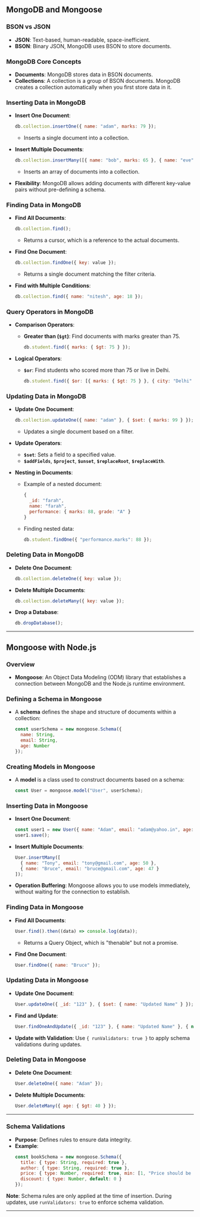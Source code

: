 ## MongoDB and Mongoose

### BSON vs JSON
- **JSON**: Text-based, human-readable, space-inefficient.
- **BSON**: Binary JSON, MongoDB uses BSON to store documents.

### MongoDB Core Concepts
- **Documents**: MongoDB stores data in BSON documents.
- **Collections**: A collection is a group of BSON documents. MongoDB creates a collection automatically when you first store data in it.

### Inserting Data in MongoDB
- **Insert One Document**: 
  ```javascript
  db.collection.insertOne({ name: "adam", marks: 79 });
  ```
  - Inserts a single document into a collection.
  
- **Insert Multiple Documents**: 
  ```javascript
  db.collection.insertMany([{ name: "bob", marks: 65 }, { name: "eve", city: "Delhi" }]);
  ```
  - Inserts an array of documents into a collection.

- **Flexibility**: MongoDB allows adding documents with different key-value pairs without pre-defining a schema.

### Finding Data in MongoDB
- **Find All Documents**:
  ```javascript
  db.collection.find();
  ```
  - Returns a cursor, which is a reference to the actual documents.

- **Find One Document**:
  ```javascript
  db.collection.findOne({ key: value });
  ```
  - Returns a single document matching the filter criteria.

- **Find with Multiple Conditions**:
  ```javascript
  db.collection.find({ name: "nitesh", age: 18 });
  ```

### Query Operators in MongoDB
- **Comparison Operators**:
  - **Greater than (`$gt`)**: Find documents with marks greater than 75.
    ```javascript
    db.student.find({ marks: { $gt: 75 } });
    ```

- **Logical Operators**:
  - **`$or`**: Find students who scored more than 75 or live in Delhi.
    ```javascript
    db.student.find({ $or: [{ marks: { $gt: 75 } }, { city: "Delhi" }] });
    ```

### Updating Data in MongoDB
- **Update One Document**:
  ```javascript
  db.collection.updateOne({ name: "adam" }, { $set: { marks: 99 } });
  ```
  - Updates a single document based on a filter.

- **Update Operators**:
  - **`$set`**: Sets a field to a specified value.
  - **`$addFields`**, **`$project`**, **`$unset`**, **`$replaceRoot`**, **`$replaceWith`**.

- **Nesting in Documents**:
  - Example of a nested document:
    ```javascript
    {
      _id: "farah",
      name: "farah",
      performance: { marks: 88, grade: "A" }
    }
    ```
  - Finding nested data:
    ```javascript
    db.student.findOne({ "performance.marks": 88 });
    ```

### Deleting Data in MongoDB
- **Delete One Document**:
  ```javascript
  db.collection.deleteOne({ key: value });
  ```
- **Delete Multiple Documents**:
  ```javascript
  db.collection.deleteMany({ key: value });
  ```

- **Drop a Database**:
  ```javascript
  db.dropDatabase();
  ```

---

## Mongoose with Node.js

### Overview
- **Mongoose**: An Object Data Modeling (ODM) library that establishes a connection between MongoDB and the Node.js runtime environment.

### Defining a Schema in Mongoose
- A **schema** defines the shape and structure of documents within a collection:
  ```javascript
  const userSchema = new mongoose.Schema({
    name: String,
    email: String,
    age: Number
  });
  ```

### Creating Models in Mongoose
- A **model** is a class used to construct documents based on a schema:
  ```javascript
  const User = mongoose.model("User", userSchema);
  ```

### Inserting Data in Mongoose
- **Insert One Document**:
  ```javascript
  const user1 = new User({ name: "Adam", email: "adam@yahoo.in", age: 48 });
  user1.save();
  ```

- **Insert Multiple Documents**:
  ```javascript
  User.insertMany([
    { name: "Tony", email: "tony@gmail.com", age: 50 },
    { name: "Bruce", email: "bruce@gmail.com", age: 47 }
  ]);
  ```

- **Operation Buffering**: Mongoose allows you to use models immediately, without waiting for the connection to establish.

### Finding Data in Mongoose
- **Find All Documents**:
  ```javascript
  User.find().then((data) => console.log(data));
  ```
  - Returns a Query Object, which is "thenable" but not a promise.

- **Find One Document**:
  ```javascript
  User.findOne({ name: "Bruce" });
  ```

### Updating Data in Mongoose
- **Update One Document**:
  ```javascript
  User.updateOne({ _id: "123" }, { $set: { name: "Updated Name" } });
  ```

- **Find and Update**:
  ```javascript
  User.findOneAndUpdate({ _id: "123" }, { name: "Updated Name" }, { new: true });
  ```

- **Update with Validation**: Use `{ runValidators: true }` to apply schema validations during updates.

### Deleting Data in Mongoose
- **Delete One Document**:
  ```javascript
  User.deleteOne({ name: "Adam" });
  ```

- **Delete Multiple Documents**:
  ```javascript
  User.deleteMany({ age: { $gt: 40 } });
  ```

---

### Schema Validations
- **Purpose**: Defines rules to ensure data integrity.
- **Example**:
  ```javascript
  const bookSchema = new mongoose.Schema({
    title: { type: String, required: true },
    author: { type: String, required: true },
    price: { type: Number, required: true, min: [1, "Price should be greater than 1"] },
    discount: { type: Number, default: 0 }
  });
  ```

**Note**: Schema rules are only applied at the time of insertion. During updates, use `runValidators: true` to enforce schema validation.

---
